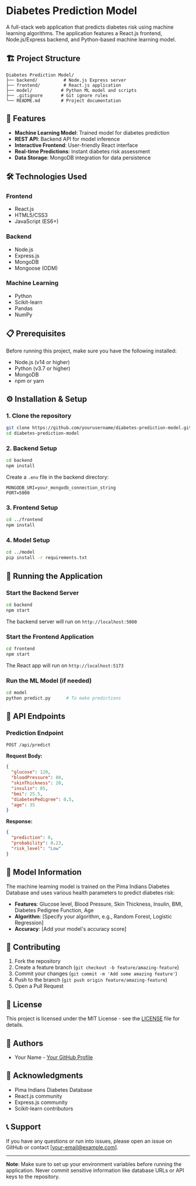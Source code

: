 # Diabetes Prediction Model

A full-stack web application that predicts diabetes risk using machine learning algorithms. The application features a React.js frontend, Node.js/Express backend, and Python-based machine learning model.

## 🏗️ Project Structure

```
Diabetes Prediction Model/
├── backend/          # Node.js Express server
├── frontend/         # React.js application
├── model/           # Python ML model and scripts
├── .gitignore       # Git ignore rules
└── README.md        # Project documentation
```

## 🚀 Features

- **Machine Learning Model**: Trained model for diabetes prediction
- **REST API**: Backend API for model inference
- **Interactive Frontend**: User-friendly React interface
- **Real-time Predictions**: Instant diabetes risk assessment
- **Data Storage**: MongoDB integration for data persistence

## 🛠️ Technologies Used

### Frontend
- React.js
- HTML5/CSS3
- JavaScript (ES6+)

### Backend
- Node.js
- Express.js
- MongoDB
- Mongoose (ODM)

### Machine Learning
- Python
- Scikit-learn
- Pandas
- NumPy

## 📋 Prerequisites

Before running this project, make sure you have the following installed:
- Node.js (v14 or higher)
- Python (v3.7 or higher)
- MongoDB
- npm or yarn

## ⚙️ Installation & Setup

### 1. Clone the repository
```bash
git clone https://github.com/yourusername/diabetes-prediction-model.git
cd diabetes-prediction-model
```

### 2. Backend Setup
```bash
cd backend
npm install
```

Create a `.env` file in the backend directory:
```env
MONGODB_URI=your_mongodb_connection_string
PORT=5000
```

### 3. Frontend Setup
```bash
cd ../frontend
npm install
```

### 4. Model Setup
```bash
cd ../model
pip install -r requirements.txt
```

## 🚀 Running the Application

### Start the Backend Server
```bash
cd backend
npm start
```
The backend server will run on `http://localhost:5000`

### Start the Frontend Application
```bash
cd frontend
npm start
```
The React app will run on `http://localhost:5173`

### Run the ML Model (if needed)
```bash
cd model
python predict.py      # To make predictions
```

## 📡 API Endpoints

### Prediction Endpoint
```
POST /api/predict
```
**Request Body:**
```json
{
  "glucose": 120,
  "bloodPressure": 80,
  "skinThickness": 20,
  "insulin": 85,
  "bmi": 25.5,
  "diabetesPedigree": 0.5,
  "age": 35
}
```

**Response:**
```json
{
  "prediction": 0,
  "probability": 0.23,
  "risk_level": "Low"
}
```

## 🧪 Model Information

The machine learning model is trained on the Pima Indians Diabetes Database and uses various health parameters to predict diabetes risk:

- **Features**: Glucose level, Blood Pressure, Skin Thickness, Insulin, BMI, Diabetes Pedigree Function, Age
- **Algorithm**: [Specify your algorithm, e.g., Random Forest, Logistic Regression]
- **Accuracy**: [Add your model's accuracy score]

## 🤝 Contributing

1. Fork the repository
2. Create a feature branch (`git checkout -b feature/amazing-feature`)
3. Commit your changes (`git commit -m 'Add some amazing feature'`)
4. Push to the branch (`git push origin feature/amazing-feature`)
5. Open a Pull Request

## 📝 License

This project is licensed under the MIT License - see the [LICENSE](LICENSE) file for details.

## 👥 Authors

- Your Name - [Your GitHub Profile](https://github.com/yourusername)

## 🙏 Acknowledgments

- Pima Indians Diabetes Database
- React.js community
- Express.js community
- Scikit-learn contributors

## 📞 Support

If you have any questions or run into issues, please open an issue on GitHub or contact [your-email@example.com].

---

**Note**: Make sure to set up your environment variables before running the application. Never commit sensitive information like database URLs or API keys to the repository.
